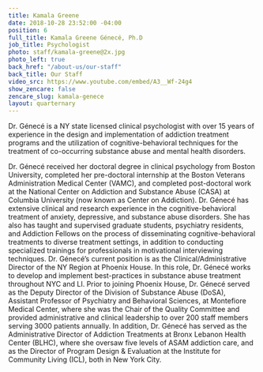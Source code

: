 ```yaml
---
title: Kamala Greene
date: 2018-10-28 23:52:00 -04:00
position: 6
full_title: Kamala Greene Génecé, Ph.D
job_title: Psychologist
photo: staff/kamala-greene@2x.jpg
photo_left: true
back_href: "/about-us/our-staff"
back_title: Our Staff
video_src: https://www.youtube.com/embed/A3__Wf-24g4
show_zencare: false
zencare_slug: kamala-genece
layout: quarternary
---
```


Dr. Génecé is a NY state licensed clinical psychologist with over 15 years of experience in the design and implementation of addiction treatment programs and the utilization of cognitive-behavioral techniques for the treatment of co-occurring substance abuse and mental health disorders.

Dr. Génecé received her doctoral degree in clinical psychology from Boston University, completed her pre-doctoral internship at the Boston Veterans Administration Medical Center (VAMC), and completed post-doctoral work at the National Center on Addiction and Substance Abuse (CASA) at Columbia University (now known as Center on Addiction). Dr. Génecé has extensive clinical and research experience in the cognitive-behavioral treatment of anxiety, depressive, and substance abuse disorders. She has also has taught and supervised graduate students, psychiatry residents, and Addiction Fellows on the process of disseminating cognitive-behavioral treatments to diverse treatment settings, in addition to conducting specialized trainings for professionals in motivational interviewing techniques. Dr. Génecé’s current position is as the Clinical/Administrative Director of the NY Region at Phoenix House. In this role, Dr. Génecé works to develop and implement best-practices in substance abuse treatment throughout NYC and LI. Prior to joining Phoenix House, Dr. Génecé served as the Deputy Director of the Division of Substance Abuse (DoSA), Assistant Professor of Psychiatry and Behavioral Sciences, at Montefiore Medical Center, where she was the Chair of the Quality Committee and provided administrative and clinical leadership to over 200 staff members serving 3000 patients annually. In addition, Dr. Génecé has served as the Administrative Director of Addiction Treatments at Bronx Lebanon Health Center (BLHC), where she oversaw five levels of ASAM addiction care, and as the Director of Program Design & Evaluation at the Institute for Community Living (ICL), both in New York City.
